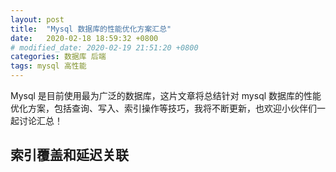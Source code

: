 ```yaml
---
layout: post
title:  "Mysql 数据库的性能优化方案汇总"
date:   2020-02-18 18:59:32 +0800
# modified_date: 2020-02-19 21:51:20 +0800
categories: 数据库 后端
tags: mysql 高性能
---
```

Mysql 是目前使用最为广泛的数据库，这片文章将总结针对 mysql 数据库的性能优化方案，包括查询、写入、索引操作等技巧，我将不断更新，也欢迎小伙伴们一起讨论汇总！

## 索引覆盖和延迟关联
